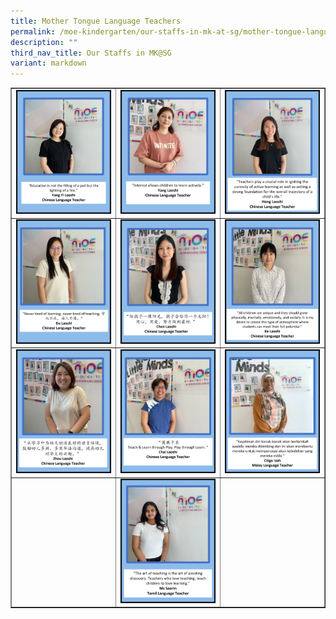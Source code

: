 ```yaml
---
title: Mother Tongue Language Teachers
permalink: /moe-kindergarten/our-staffs-in-mk-at-sg/mother-tongue-language-teachers/
description: ""
third_nav_title: Our Staffs in MK@SG
variant: markdown
---
```

<table style="border-collapse: collapse; width: 100%;" border="1">
<tbody>
<tr>
<td style="width: 33.3333%;"><img src="/images/MOE Kindergarten/yangyilaoshi_cl.png"></td>
<td style="width: 33.3333%;"><img src="/images/MOE Kindergarten/Yang_CL.png"></td>
<td style="width: 33.3333%;"><img src="/images/MOE Kindergarten/Hong_Laoshi_cl.png"></td>
</tr>
<tr>
<td style="width: 33.3333%;"><img src="/images/MOE Kindergarten/Du_Laoshi.png"></td>
<td style="width: 33.3333%;"><img src="/images/MOE Kindergarten/Chen_Laoshi.png"></td>
<td style="width: 33.3333%;"><img src="/images/MOE Kindergarten/Ke_Laoshi.png"></td>
</tr>
<tr>
<td style="width: 33.3333%;"><img src="/images/MOE Kindergarten/Zhou_Laoshi.png"></td>
<td style="width: 33.3333%;"><img src="/images/MOE Kindergarten/Chai_Laoshi.png"></td>
<td style="width: 33.3333%;"><img src="/images/MOE Kindergarten/Cikgu_Izah.png"></td>
</tr>
<tr>
<td style="width: 33.3333%;">&nbsp;</td>
<td style="width: 33.3333%;"><img src="/images/MOE Kindergarten/Ms_Seerin.png"></td>
<td style="width: 33.3333%;">&nbsp;</td>
</tr>
</tbody>
</table>